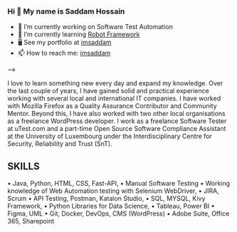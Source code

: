### Hi 👋 My name is Saddam Hossain

<!--
**imsaddam/imsaddam** is a ✨ _special_ ✨ repository because its `README.md` (this file) appears on your GitHub profile.

==============================

Trainee Software Test Engineer
--------------------
<!--## Software QA | Manual & Automation Testing | Python Developer | Entrepreneur-->

- 🔭 I’m currently working on Software Test Automation
- 🌱 I’m currently learning [Robot Framework](https://robotframework.org)
- 🖥️ See my portfolio at [imsaddam](https://imsaddam.com/?page_id=372)
- 📫 How to reach me: [imsaddam](https://www.linkedin.com/in/imsaddam/)

-->

I love to learn something new every day and expand my knowledge. Over the last couple of years, I have gained solid and practical experience working with several local and international IT companies. I have worked with Mozilla Firefox as a Quality Assurance Contributor and Community Mentor. Beyond this, I have also worked with two other local organisations as a freelance WordPress developer. I work as a freelance Software Tester at uTest.com and a part-time Open Source Software Compliance Assistant at the University of Luxembourg under the Interdisciplinary Centre for Security, Reliability and Trust (SnT).

## SKILLS
• Java, Python, HTML, CSS, Fast-API,
• Manual Software Testing
• Working knowledge of Web Automation testing with Selenium WebDriver,
• JIRA, Scrum
• API Testing, Postman, Katalon Studio,
• SQL, MYSQL, Kivy Framework,
• Python Libraries for Data Science,
• Tableau, Power BI
• Figma, UML
• Git, Docker, DevOps, CMS (WordPress)
• Adobe Suite, Office 365, Sharepoint
